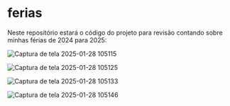 # ferias

 Neste repositório estará o código do projeto para revisão contando sobre minhas férias de 2024 para 2025:
<br>

![Captura de tela 2025-01-28 105115](https://github.com/user-attachments/assets/c84f55e8-d01a-439c-a323-07cf6c5badeb)

![Captura de tela 2025-01-28 105125](https://github.com/user-attachments/assets/8eb89279-be60-4ab9-a3da-7b5147ddeba9)

![Captura de tela 2025-01-28 105133](https://github.com/user-attachments/assets/fb543060-d337-4707-918e-429e036e8c54)


![Captura de tela 2025-01-28 105146](https://github.com/user-attachments/assets/949267da-e259-4717-ad97-4a54007a204d)
